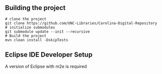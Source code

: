 Building the project
---------------------
```
# clone the project
git clone https://github.com/UNC-Libraries/Carolina-Digital-Repository
# initialize submodules
git submodule update --init --recursive
# Build the project
mvn clean install -DskipTests
```

Eclipse IDE Developer Setup
---------------------------
A version of Eclipse with m2e is required
